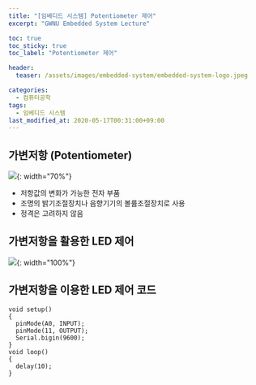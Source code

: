 ```yaml
---
title: "[임베디드 시스템] Potentiometer 제어"
excerpt: "GWNU Embedded System Lecture"

toc: true
toc_sticky: true
toc_label: "Potentiometer 제어"

header:
  teaser: /assets/images/embedded-system/embedded-system-logo.jpeg

categories:
  - 컴퓨터공학
tags:
  - 임베디드 시스템
last_modified_at: 2020-05-17T00:31:00+09:00
---
```


## 가변저항 (Potentiometer)

![](https://eliotjang.github.io/assets/images/embedded-system/potentiometer-1.png){: width="70%"}

- 저항값의 변화가 가능한 전자 부품
- 조명의 밝기조절장치나 음향기기의 볼륨조절장치로 사용
- 정격은 고려하지 않음

## 가변저항을 활용한 LED 제어

![](https://eliotjang.github.io/assets/images/embedded-system/potentiometer-2.png){: width="100%"}

## 가변저항을 이용한 LED 제어 코드

```
void setup()
{
  pinMode(A0, INPUT);
  pinMode(11, OUTPUT);
  Serial.bigin(9600);
}
void loop()
{
  delay(10);
}
```





